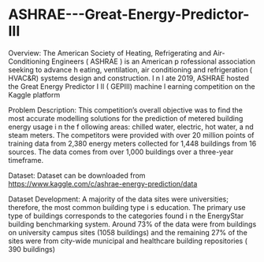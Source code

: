 # ASHRAE---Great-Energy-Predictor-III

Overview:
The American Society of Heating, Refrigerating and Air-Conditioning Engineers ( ASHRAE ) is an
American p rofessional association seeking to advance h eating, ventilation, air conditioning and
refrigeration ( HVAC&R) systems design and construction. I n l ate 2019, ASHRAE hosted the Great
Energy Predictor I II ( GEPIII) machine l earning competition on the Kaggle platform


Problem Description:
This competition’s overall objective was to find the most accurate modelling solutions for the
prediction of metered building energy usage i n the f ollowing areas: chilled water, electric, hot
water, a nd steam meters. The competitors were provided with over 20 million points of training
data from 2,380 energy meters collected for 1,448 buildings from 16 sources. The data comes
from over 1,000 buildings over a three-year timeframe.

Dataset: Dataset can be downloaded from https://www.kaggle.com/c/ashrae-energy-prediction/data

Dataset Development:
A majority of the data sites were universities; therefore, the most common building type i s
education. The primary use type of buildings corresponds to the categories found i n the
EnergyStar building benchmarking system. Around 73% of the data were from buildings on
university campus sites (1058 buildings) and the remaining 27% of the sites were from city-wide
municipal and healthcare building repositories ( 390 buildings)
